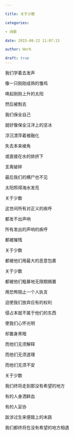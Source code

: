 ```yaml
---

title: 关于少数

categories:

- 诗歌

date: 2015-08-22 11:07:13

author: Herb

draft: true
---
```




我们学着去发声



像一只刚刚成熟的雏鸡



唤起刚刚上升的太阳



然后被劁去



我们保全自己



就好像保全汪洋上的坚冰



浮沉漂萍着被融化



失去本来棱角



或直接在水的排挤下



支离破碎



最后我们的横尸也不见



太阳照得海水发亮



关于少数



这世间所有对正义的疾呼



都发不出声响



所有发出的声响的疾呼



都被摧残



关于少数



都被他们用最大的恶意包裹



关于少数



都被他们粗暴地无限期搁置



用恐怖阻止一个人执言



迫使我们放弃应有的权利



侵占本就不属于他们的东西



使我们心怀光明



却置身黑暗



而他们无须解释



而他们无须道理



而他们无须不安



关于少数



我们终将走到那没有希望的地方



有的人身洒鲜血



有的人妥协



跋涉过生来便踏上的末路



我们都终将在没有希望的地方相遇



